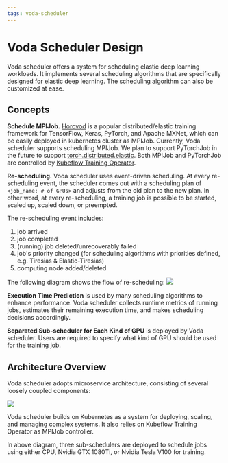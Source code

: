 ```yaml
---
tags: voda-scheduler
---
```


# Voda Scheduler Design

Voda scheduler offers a system for scheduling elastic deep learning workloads. It implements several scheduling algorithms that are specifically designed for elastic deep learning. The scheduling algorithm can also be customized at ease.

## Concepts

**Schedule MPIJob.** [Horovod](https://github.com/horovod/horovod) is a popular distributed/elastic training framework for TensorFlow, Keras, PyTorch, and Apache MXNet, which can be easily deployed in kubernetes cluster as MPIJob. Currently, Voda scheduler supports scheduling MPIJob. We plan to support PyTorchJob in the future to support [torch.distributed.elastic](https://pytorch.org/docs/stable/distributed.elastic.html). Both MPIJob and PyTorchJob are controlled by [Kubeflow Training Operator](https://github.com/kubeflow/training-operator).

**Re-scheduling.** Voda scheduler uses event-driven scheduling. At every re-scheduling event, the scheduler comes out with a scheduling plan of `<job_name: # of GPUs>` and adjusts from the old plan to the new plan. In other word, at every re-scheduling, a training job is possible to be started, scaled up, scaled down, or preempted.

The re-scheduling event includes:
1. job arrived
2. job completed
3. (running) job deleted/unrecoverably failed
4. job's priority changed (for scheduling algorithms with priorities defined, e.g. Tiresias & Elastic-Tiresias)
5. computing node added/deleted

The following diagram shows the flow of re-scheduling:
![](https://camo.githubusercontent.com/1e6cf54ced8fcd2a8c3f864d11cc3af48819de24a2f2a393d8cf040ee4c76304/68747470733a2f2f692e696d6775722e636f6d2f6c48736254464a2e706e67)

**Execution Time Prediction** is used by many scheduling algorithms to enhance performance. Voda scheduler collects runtime metrics of running jobs, estimates their remaining execution time, and makes scheduling decisions accordingly. 

**Separated Sub-scheduler for Each Kind of GPU** is deployed by Voda scheduler. Users are required to specify what kind of GPU should be used for the training job.

## Architecture Overview

Voda scheduler adopts microservice architecture, consisting of several loosely coupled components:

![](https://i.imgur.com/IWkHRbl.png)

Voda scheduler builds on Kubernetes as a system for deploying, scaling, and managing complex systems. It also relies on Kubeflow Training Operator as MPIJob controller.

In above diagram, three sub-schedulers are deployed to schedule jobs using either CPU, Nvidia GTX 1080Ti, or Nvidia Tesla V100 for training. 

